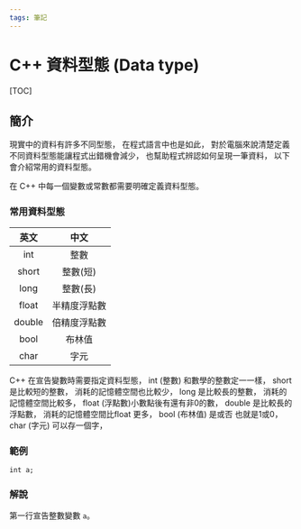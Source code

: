 ```yaml
---
tags: 筆記
---
```


# C++ 資料型態 (Data type)

[TOC]

## 簡介

現實中的資料有許多不同型態，
在程式語言中也是如此，
對於電腦來說清楚定義不同資料型態能讓程式出錯機會減少，
也幫助程式辨認如何呈現一筆資料，
以下會介紹常用的資料型態。

在 C++ 中每一個變數或常數都需要明確定義資料型態。

### 常用資料型態

|  英文  |  中文  |
|:------:|:------:|
| int    |  整數  |
| short  | 整數(短) |
| long   | 整數(長) |
| float  | 半精度浮點數 |
| double | 倍精度浮點數 |
| bool   | 布林值 |
| char   |  字元  |

C++ 在宣告變數時需要指定資料型態，
int (整數) 和數學的整數定一一樣，
short 是比較短的整數，
消耗的記憶體空間也比較少，
long 是比較長的整數，
消耗的記憶體空間比較多，
float (浮點數)小數點後有還有非0的數，
double 是比較長的浮點數，
消耗的記憶體空間比float 更多，
bool (布林值) 是或否 也就是1或0，
char (字元) 可以存一個字，

### 範例

```cpp=
int a;
```

### 解說

第一行宣告整數變數 `a`。
